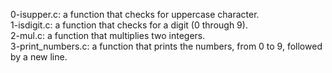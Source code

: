 0-isupper.c: a function that checks for uppercase character.
<br>1-isdigit.c: a function that checks for a digit (0 through 9).
<br>2-mul.c: a function that multiplies two integers.
<br>3-print_numbers.c: a function that prints the numbers, from 0 to 9, followed by a new line.
